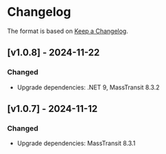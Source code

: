 # Changelog

The format is based on [Keep a Changelog](https://keepachangelog.com/en/1.0.0/).

## [v1.0.8] - 2024-11-22

### Changed

- Upgrade dependencies: .NET 9, MassTransit 8.3.2

## [v1.0.7] - 2024-11-12

### Changed

- Upgrade dependencies: MassTransit 8.3.1
